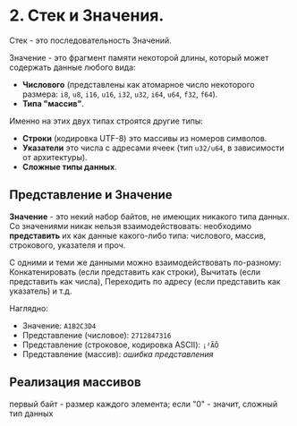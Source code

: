 # 2. Стек и Значения.

Стек - это последовательность Значений.

Значение - это фрагмент памяти некоторой длины, который может содержать данные любого вида:
- **Числового** (представлены как атомарное число некоторого размера: `i8`, `u8`, `i16`, `u16`, `i32`, `u32`, `i64`, `u64`, `f32`, `f64`).
- **Типа "массив"**.

Именно на этих двух типах строятся другие типы:
- **Строки** (кодировка UTF-8) это массивы из номеров символов.
- **Указатели** это числа с адресами ячеек (тип `u32/u64`, в зависимости от архитектуры).
- **Сложные типы данных**.

## Представление и Значение

**Значение** - это некий набор байтов, не имеющих никакого типа данных. Со значениями никак нельзя взаимодействовать: необходимо **представить** их как данные какого-либо типа: числового, массив, строкового, указателя и проч.

С одними и теми же данными можно взаимодействовать по-разному: Конкатенировать (если представить как строки), Вычитать (если представить как числа), Переходить по адресу (если представить как указатель) и т.д.

Наглядно:
- Значение: `A1B2C3D4`
- Представление (числовое): `2712847316`
- Представление (строковое, кодировка ASCII): `¡²ÃÔ`
- Представление (массив): *ошибка представления*

## Реализация массивов

первый байт - размер каждого элемента; если "0" - значит, сложный тип данных
